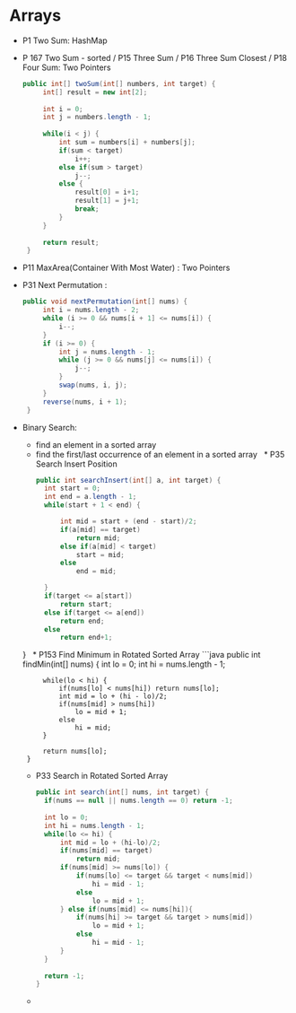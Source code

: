 # Arrays

* P1 Two Sum: HashMap
* P 167 Two Sum - sorted / P15 Three Sum / P16 Three Sum Closest / P18 Four Sum: Two Pointers 
   ```java
   public int[] twoSum(int[] numbers, int target) {
        int[] result = new int[2];
        
        int i = 0;
        int j = numbers.length - 1;
        
        while(i < j) {
            int sum = numbers[i] + numbers[j];
            if(sum < target)
                i++;
            else if(sum > target)
                j--;
            else {
                result[0] = i+1;
                result[1] = j+1;
                break;
            }
        }
        
        return result;
    }
* P11 MaxArea(Container With Most Water) : Two Pointers
* P31 Next Permutation : 
   ```java
   public void nextPermutation(int[] nums) {
        int i = nums.length - 2;
        while (i >= 0 && nums[i + 1] <= nums[i]) {
            i--;
        }
        if (i >= 0) {
            int j = nums.length - 1;
            while (j >= 0 && nums[j] <= nums[i]) {
                j--;
            }
            swap(nums, i, j);
        }
        reverse(nums, i + 1);
    }


* Binary Search:
   * find an element in a sorted array
   * find the first/last occurrence of an element in a sorted array
   * P35 Search Insert Position
      ```java
      public int searchInsert(int[] a, int target) {
        int start = 0;
        int end = a.length - 1;
        while(start + 1 < end) {

            int mid = start + (end - start)/2;
            if(a[mid] == target)
                return mid;
            else if(a[mid] < target)
                start = mid;
            else
                end = mid;

        }
        if(target <= a[start])
            return start;
        else if(target <= a[end])
            return end;
        else
            return end+1;
    }
   * P153 Find Minimum in Rotated Sorted Array 
      ```java
       public int findMin(int[] nums) {
           int lo = 0;
           int hi = nums.length - 1;

           while(lo < hi) {
               if(nums[lo] < nums[hi]) return nums[lo];
               int mid = lo + (hi - lo)/2;
               if(nums[mid] > nums[hi])
                   lo = mid + 1;
               else 
                   hi = mid;
           }

           return nums[lo];
       }    
   * P33 Search in Rotated Sorted Array 
      ```java
      public int search(int[] nums, int target) {
        if(nums == null || nums.length == 0) return -1;
        
        int lo = 0;
        int hi = nums.length - 1;
        while(lo <= hi) {
            int mid = lo + (hi-lo)/2;
            if(nums[mid] == target)
                return mid;
            if(nums[mid] >= nums[lo]) {
                if(nums[lo] <= target && target < nums[mid])
                    hi = mid - 1;
                else
                    lo = mid + 1;
            } else if(nums[mid] <= nums[hi]){
                if(nums[hi] >= target && target > nums[mid])
                    lo = mid + 1;
                else 
                    hi = mid - 1;
            }
        }
        
        return -1;
      }
   * 
   
